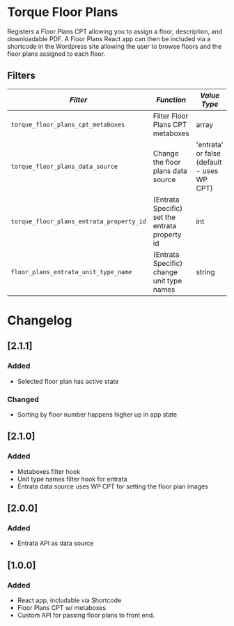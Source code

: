 # Torque Floor Plans

Registers a Floor Plans CPT allowing you to assign a floor, description, and downloadable PDF.
A Floor Plans React app can then be included via a shortcode in the Wordpress site allowing the user to browse floors and the floor plans assigned to each floor.

## Filters

<!-- prettier-ignore-start -->

*Filter* | *Function* | *Value Type*
--- | --- | ---
`torque_floor_plans_cpt_metaboxes` | Filter Floor Plans CPT metaboxes | array
`torque_floor_plans_data_source` | Change the floor plans data source | 'entrata' or false (default - uses WP CPT)
`torque_floor_plans_entrata_property_id` | (Entrata Specific) set the entrata property id | int
`floor_plans_entrata_unit_type_name` | (Entrata Specific) change unit type names | string

<!-- prettier-ignore-end -->

# Changelog

## [2.1.1]

### Added

- Selected floor plan has active state

### Changed

- Sorting by floor number happens higher up in app state

## [2.1.0]

### Added

- Metaboxes filter hook
- Unit type names filter hook for entrata
- Entrata data source uses WP CPT for setting the floor plan images

## [2.0.0]

### Added

- Entrata API as data source

## [1.0.0]

### Added

- React app, includable via Shortcode
- Floor Plans CPT w/ metaboxes
- Custom API for passing floor plans to front end.
